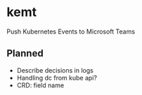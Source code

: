 # kemt
Push Kubernetes Events to Microsoft Teams 

## Planned
- Describe decisions in logs
- Handling dc from kube api?
- CRD: field name



